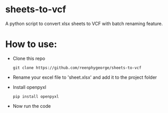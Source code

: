 # sheets-to-vcf
A python script to convert xlsx sheets to VCF with batch renaming feature.

# How to use:
* Clone this repo

      git clone https://github.com/reenphygeorge/sheets-to-vcf
* Rename your excel file to 'sheet.xlsx' and add it to the project folder
* Install openpyxl

      pip install openpyxl
* Now run the code
